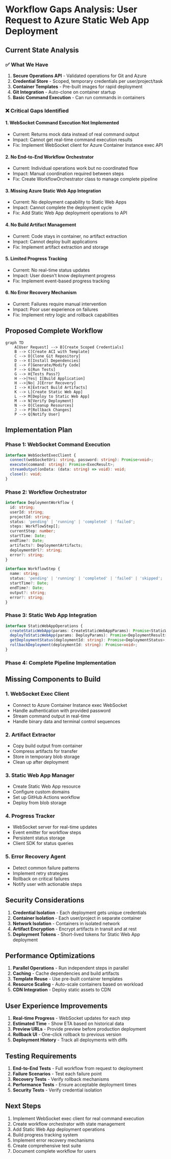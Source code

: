 # Workflow Gaps Analysis: User Request to Azure Static Web App Deployment

## Current State Analysis

### ✅ What We Have
1. **Secure Operations API** - Validated operations for Git and Azure
2. **Credential Store** - Scoped, temporary credentials per user/project/task
3. **Container Templates** - Pre-built images for rapid deployment
4. **Git Integration** - Auto-clone on container startup
5. **Basic Command Execution** - Can run commands in containers

### ❌ Critical Gaps Identified

#### 1. **WebSocket Command Execution Not Implemented**
- Current: Returns mock data instead of real command output
- Impact: Cannot get real-time command execution results
- Fix: Implement WebSocket client for Azure Container Instance exec API

#### 2. **No End-to-End Workflow Orchestrator**
- Current: Individual operations work but no coordinated flow
- Impact: Manual coordination required between steps
- Fix: Create WorkflowOrchestrator class to manage complete pipeline

#### 3. **Missing Azure Static Web App Integration**
- Current: No deployment capability to Static Web Apps
- Impact: Cannot complete the deployment cycle
- Fix: Add Static Web App deployment operations to API

#### 4. **No Build Artifact Management**
- Current: Code stays in container, no artifact extraction
- Impact: Cannot deploy built applications
- Fix: Implement artifact extraction and storage

#### 5. **Limited Progress Tracking**
- Current: No real-time status updates
- Impact: User doesn't know deployment progress
- Fix: Implement event-based progress tracking

#### 6. **No Error Recovery Mechanism**
- Current: Failures require manual intervention
- Impact: Poor user experience on failures
- Fix: Implement retry logic and rollback capabilities

## Proposed Complete Workflow

```mermaid
graph TD
    A[User Request] --> B[Create Scoped Credentials]
    B --> C[Create ACI with Template]
    C --> D[Clone Git Repository]
    D --> E[Install Dependencies]
    E --> F[Generate/Modify Code]
    F --> G[Run Tests]
    G --> H{Tests Pass?}
    H -->|Yes| I[Build Application]
    H -->|No| J[Error Recovery]
    I --> K[Extract Build Artifacts]
    K --> L[Create Static Web App]
    L --> M[Deploy to Static Web App]
    M --> N[Verify Deployment]
    N --> O[Cleanup Resources]
    J --> P[Rollback Changes]
    P --> Q[Notify User]
```

## Implementation Plan

### Phase 1: WebSocket Command Execution
```typescript
interface WebSocketExecClient {
  connect(webSocketUri: string, password: string): Promise<void>;
  execute(command: string): Promise<ExecResult>;
  streamOutput(onData: (data: string) => void): void;
  close(): void;
}
```

### Phase 2: Workflow Orchestrator
```typescript
interface DeploymentWorkflow {
  id: string;
  userId: string;
  projectId: string;
  status: 'pending' | 'running' | 'completed' | 'failed';
  steps: WorkflowStep[];
  currentStep: number;
  startTime: Date;
  endTime?: Date;
  artifacts?: DeploymentArtifacts;
  deploymentUrl?: string;
  error?: string;
}

interface WorkflowStep {
  name: string;
  status: 'pending' | 'running' | 'completed' | 'failed' | 'skipped';
  startTime?: Date;
  endTime?: Date;
  output?: string;
  error?: string;
}
```

### Phase 3: Static Web App Integration
```typescript
interface StaticWebAppOperations {
  createStaticWebApp(params: CreateStaticWebAppParams): Promise<StaticWebApp>;
  deployToStaticWebApp(params: DeployParams): Promise<DeploymentResult>;
  getDeploymentStatus(deploymentId: string): Promise<DeploymentStatus>;
  rollbackDeployment(deploymentId: string): Promise<void>;
}
```

### Phase 4: Complete Pipeline Implementation

## Missing Components to Build

### 1. WebSocket Exec Client
- Connect to Azure Container Instance exec WebSocket
- Handle authentication with provided password
- Stream command output in real-time
- Handle binary data and terminal control sequences

### 2. Artifact Extractor
- Copy build output from container
- Compress artifacts for transfer
- Store in temporary blob storage
- Clean up after deployment

### 3. Static Web App Manager
- Create Static Web App resource
- Configure custom domains
- Set up GitHub Actions workflow
- Deploy from blob storage

### 4. Progress Tracker
- WebSocket server for real-time updates
- Event emitter for workflow steps
- Persistent status storage
- Client SDK for status queries

### 5. Error Recovery Agent
- Detect common failure patterns
- Implement retry strategies
- Rollback on critical failures
- Notify user with actionable steps

## Security Considerations

1. **Credential Isolation** - Each deployment gets unique credentials
2. **Container Isolation** - Each user/project in separate container
3. **Network Isolation** - Containers in isolated network
4. **Artifact Encryption** - Encrypt artifacts in transit and at rest
5. **Deployment Tokens** - Short-lived tokens for Static Web App deployment

## Performance Optimizations

1. **Parallel Operations** - Run independent steps in parallel
2. **Caching** - Cache dependencies and build artifacts
3. **Template Reuse** - Use pre-built container templates
4. **Resource Scaling** - Auto-scale containers based on workload
5. **CDN Integration** - Deploy static assets to CDN

## User Experience Improvements

1. **Real-time Progress** - WebSocket updates for each step
2. **Estimated Time** - Show ETA based on historical data
3. **Preview URLs** - Provide preview before production deployment
4. **Rollback UI** - One-click rollback to previous version
5. **Deployment History** - Track all deployments with diffs

## Testing Requirements

1. **End-to-End Tests** - Full workflow from request to deployment
2. **Failure Scenarios** - Test each failure point
3. **Recovery Tests** - Verify rollback mechanisms
4. **Performance Tests** - Ensure acceptable deployment times
5. **Security Tests** - Verify credential isolation

## Next Steps

1. Implement WebSocket exec client for real command execution
2. Create workflow orchestrator with state management
3. Add Static Web App deployment operations
4. Build progress tracking system
5. Implement error recovery mechanisms
6. Create comprehensive test suite
7. Document complete workflow for users